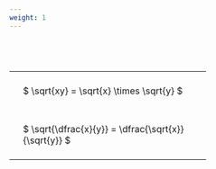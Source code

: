 ```yaml
---
weight: 1
---
```


#  
<br>
<style type="text/css">
#T_afb5f th.col_heading {
  text-align: left;
  font-size: 1em;
}
#T_afb5f td {
  text-align: left;
  font-size: 1em;
  padding: 1.5em;
}
#T_afb5f_row0_col0, #T_afb5f_row1_col0 {
  width: 300px;
  white-space: pre-wrap;
}
</style>
<table id="T_afb5f">
  <thead>
  </thead>
  <tbody>
    <tr>
      <td id="T_afb5f_row0_col0" class="data row0 col0" >$ \sqrt{xy} = \sqrt{x} \times \sqrt{y} $</td>
    </tr>
    <tr>
      <td id="T_afb5f_row1_col0" class="data row1 col0" >$ \sqrt{\dfrac{x}{y}} = \dfrac{\sqrt{x}}{\sqrt{y}} $</td>
    </tr>
  </tbody>
</table>
